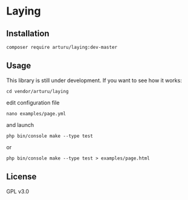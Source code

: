 # Laying

## Installation

```
composer require arturu/laying:dev-master
```

## Usage
This library is still under development. If you want to see how it works:

```
cd vendor/arturu/laying
```
edit configuration file

```
nano examples/page.yml
```
and launch

```
php bin/console make --type test
```

or

```
php bin/console make --type test > examples/page.html
```

## License
GPL v3.0